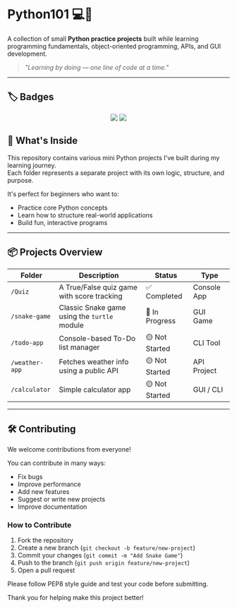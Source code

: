 # Python101 💻📘

A collection of small **Python practice projects** built while learning programming fundamentals, object-oriented programming, APIs, and GUI development.

> _"Learning by doing — one line of code at a time."_

---
## 🏷️ Badges


<div align="center">
  <a href="https://opensource.org/licenses/MIT "><img src="https://img.shields.io/badge/license-MIT-blue.svg "></a>
  <a href="https://www.python.org/downloads/ "><img src="https://img.shields.io/badge/python-3.6+-blue.svg "></a>
</div>

## 🧠 What's Inside

This repository contains various mini Python projects I've built during my learning journey.  
Each folder represents a separate project with its own logic, structure, and purpose.

It's perfect for beginners who want to:
- Practice core Python concepts
- Learn how to structure real-world applications
- Build fun, interactive programs

---

## 📦 Projects Overview

| Folder         | Description                                  | Status     | Type           |
|----------------|----------------------------------------------|------------|----------------|
| `/Quiz`        | A True/False quiz game with score tracking   | ✅ Completed | Console App    |
| `/snake-game`  | Classic Snake game using the `turtle` module | 🚧 In Progress | GUI Game     |
| `/todo-app`    | Console-based To-Do list manager             | 🟡 Not Started | CLI Tool     |
| `/weather-app` | Fetches weather info using a public API      | 🟡 Not Started | API Project  |
| `/calculator`  | Simple calculator app                        | 🟡 Not Started | GUI / CLI    |


---

## 🛠 Contributing

We welcome contributions from everyone!

You can contribute in many ways:
- Fix bugs
- Improve performance
- Add new features
- Suggest or write new projects
- Improve documentation

### How to Contribute

1. Fork the repository
2. Create a new branch (`git checkout -b feature/new-project`)
3. Commit your changes (`git commit -m "Add Snake Game"`)
4. Push to the branch (`git push origin feature/new-project`)
5. Open a pull request

Please follow PEP8 style guide and test your code before submitting.

Thank you for helping make this project better!


